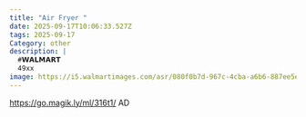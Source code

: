 ```yaml
---
title: "Air Fryer "
date: 2025-09-17T10:06:33.527Z
tags: 2025-09-17
Category: other
description: |
  #𝗪𝗔𝗟𝗠𝗔𝗥𝗧 
  49xx
image: https://i5.walmartimages.com/asr/080f0b7d-967c-4cba-a6b6-887ee5eaf2a1.f070c72b57e90fa7e444dcfd0ae1163f.jpeg?odnHeight=2000&odnWidth=2000&odnBg=FFFFFF
---
```

https://go.magik.ly/ml/316t1/
AD